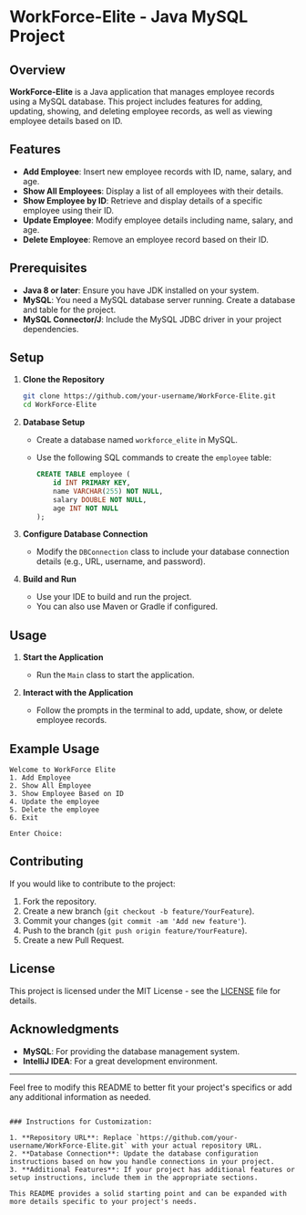 
# WorkForce-Elite - Java MySQL Project

## Overview

**WorkForce-Elite** is a Java application that manages employee records using a MySQL database. This project includes features for adding, updating, showing, and deleting employee records, as well as viewing employee details based on ID.

## Features

- **Add Employee**: Insert new employee records with ID, name, salary, and age.
- **Show All Employees**: Display a list of all employees with their details.
- **Show Employee by ID**: Retrieve and display details of a specific employee using their ID.
- **Update Employee**: Modify employee details including name, salary, and age.
- **Delete Employee**: Remove an employee record based on their ID.

## Prerequisites

- **Java 8 or later**: Ensure you have JDK installed on your system.
- **MySQL**: You need a MySQL database server running. Create a database and table for the project.
- **MySQL Connector/J**: Include the MySQL JDBC driver in your project dependencies.

## Setup

1. **Clone the Repository**

   ```bash
   git clone https://github.com/your-username/WorkForce-Elite.git
   cd WorkForce-Elite
   ```

2. **Database Setup**

   - Create a database named `workforce_elite` in MySQL.
   - Use the following SQL commands to create the `employee` table:

     ```sql
     CREATE TABLE employee (
         id INT PRIMARY KEY,
         name VARCHAR(255) NOT NULL,
         salary DOUBLE NOT NULL,
         age INT NOT NULL
     );
     ```

3. **Configure Database Connection**

   - Modify the `DBConnection` class to include your database connection details (e.g., URL, username, and password).

4. **Build and Run**

   - Use your IDE to build and run the project.
   - You can also use Maven or Gradle if configured.

## Usage

1. **Start the Application**
   - Run the `Main` class to start the application.

2. **Interact with the Application**
   - Follow the prompts in the terminal to add, update, show, or delete employee records.

## Example Usage

```plaintext
Welcome to WorkForce Elite
1. Add Employee
2. Show All Employee
3. Show Employee Based on ID
4. Update the employee
5. Delete the employee
6. Exit

Enter Choice: 
```

## Contributing

If you would like to contribute to the project:

1. Fork the repository.
2. Create a new branch (`git checkout -b feature/YourFeature`).
3. Commit your changes (`git commit -am 'Add new feature'`).
4. Push to the branch (`git push origin feature/YourFeature`).
5. Create a new Pull Request.

## License

This project is licensed under the MIT License - see the [LICENSE](LICENSE) file for details.

## Acknowledgments

- **MySQL**: For providing the database management system.
- **IntelliJ IDEA**: For a great development environment.

---

Feel free to modify this README to better fit your project's specifics or add any additional information as needed.
```

### Instructions for Customization:

1. **Repository URL**: Replace `https://github.com/your-username/WorkForce-Elite.git` with your actual repository URL.
2. **Database Connection**: Update the database configuration instructions based on how you handle connections in your project.
3. **Additional Features**: If your project has additional features or setup instructions, include them in the appropriate sections.

This README provides a solid starting point and can be expanded with more details specific to your project's needs.
